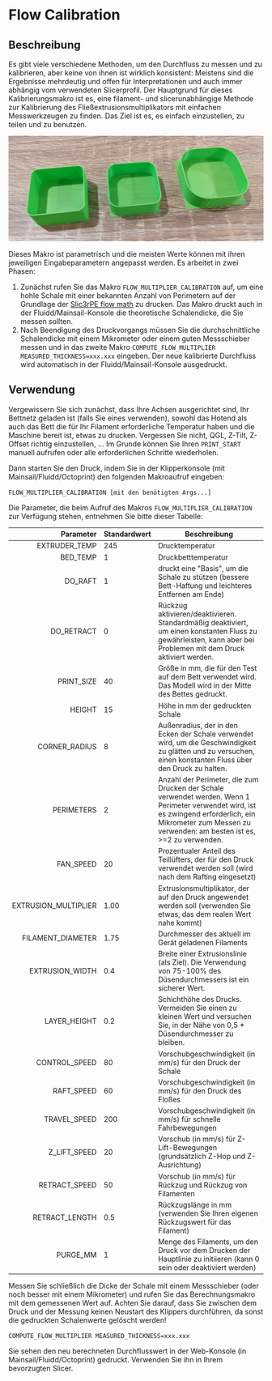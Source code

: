 # Flow Calibration

## Beschreibung

Es gibt viele verschiedene Methoden, um den Durchfluss zu messen und zu kalibrieren, aber keine von ihnen ist wirklich konsistent: Meistens sind die Ergebnisse mehrdeutig und offen für Interpretationen und auch immer abhängig vom verwendeten Slicerprofil. Der Hauptgrund für dieses Kalibrierungsmakro ist es, eine filament- und slicerunabhängige Methode zur Kalibrierung des Fließextrusionsmultiplikators mit einfachen Messwerkzeugen zu finden. Das Ziel ist es, es einfach einzustellen, zu teilen und zu benutzen.

![flow_calibration.png](./../images/flow_calibration.png)

Dieses Makro ist parametrisch und die meisten Werte können mit ihren jeweiligen Eingabeparametern angepasst werden. Es arbeitet in zwei Phasen:
  1. Zunächst rufen Sie das Makro `FLOW_MULTIPLIER_CALIBRATION` auf, um eine hohle Schale mit einer bekannten Anzahl von Perimetern auf der Grundlage der [Slic3rPE flow math](https://manual.slic3r.org/advanced/flow-math) zu drucken. Das Makro druckt auch in der Fluidd/Mainsail-Konsole die theoretische Schalendicke, die Sie messen sollten.
  2. Nach Beendigung des Druckvorgangs müssen Sie die durchschnittliche Schalendicke mit einem Mikrometer oder einem guten Messschieber messen und in das zweite Makro `COMPUTE_FLOW_MULTIPLIER MEASURED_THICKNESS=xxx.xxx` eingeben. Der neue kalibrierte Durchfluss wird automatisch in der Fluidd/Mainsail-Konsole ausgedruckt.

## Verwendung

Vergewissern Sie sich zunächst, dass Ihre Achsen ausgerichtet sind, Ihr Bettnetz geladen ist (falls Sie eines verwenden), sowohl das Hotend als auch das Bett die für Ihr Filament erforderliche Temperatur haben und die Maschine bereit ist, etwas zu drucken. Vergessen Sie nicht, QGL, Z-Tilt, Z-Offset richtig einzustellen, ... Im Grunde können Sie Ihren `PRINT_START` manuell aufrufen oder alle erforderlichen Schritte wiederholen.

Dann starten Sie den Druck, indem Sie in der Klipperkonsole (mit Mainsail/Fluidd/Octoprint) den folgenden Makroaufruf eingeben:

```
FLOW_MULTIPLIER_CALIBRATION [mit den benötigten Args...]
```

Die Parameter, die beim Aufruf des Makros `FLOW_MULTIPLIER_CALIBRATION` zur Verfügung stehen, entnehmen Sie bitte dieser Tabelle:

| Parameter | Standardwert | Beschreibung |
|-----------:|---------------|-------------|
|EXTRUDER_TEMP|245|         Drucktemperatur
|BED_TEMP|1|                Druckbetttemperatur
|DO_RAFT|1|                 druckt eine "Basis", um die Schale zu stützen (bessere Bett-Haftung und leichteres Entfernen am Ende)|
|DO_RETRACT|0|              Rückzug aktivieren/deaktivieren. Standardmäßig deaktiviert, um einen konstanten Fluss zu gewährleisten, kann aber bei Problemen mit dem Druck aktiviert werden.
|PRINT_SIZE|40|             Größe in mm, die für den Test auf dem Bett verwendet wird. Das Modell wird in der Mitte des Bettes gedruckt.
|HEIGHT|15|                 Höhe in mm der gedruckten Schale
|CORNER_RADIUS|8|           Außenradius, der in den Ecken der Schale verwendet wird, um die Geschwindigkeit zu glätten und zu versuchen, einen konstanten Fluss über den Druck zu halten.
|PERIMETERS|2|              Anzahl der Perimeter, die zum Drucken der Schale verwendet werden. Wenn 1 Perimeter verwendet wird, ist es zwingend erforderlich, ein Mikrometer zum Messen zu verwenden: am besten ist es, >=2 zu verwenden.
|FAN_SPEED|20|              Prozentualer Anteil des Teillüfters, der für den Druck verwendet werden soll (wird nach dem Rafting eingesetzt)|
|EXTRUSION_MULTIPLIER|1.00| Extrusionsmultiplikator, der auf den Druck angewendet werden soll (verwenden Sie etwas, das dem realen Wert nahe kommt)|
|FILAMENT_DIAMETER|1.75|    Durchmesser des aktuell im Gerät geladenen Filaments
|EXTRUSION_WIDTH|0.4|       Breite einer Extrusionslinie (als Ziel). Die Verwendung von 75-100% des Düsendurchmessers ist ein sicherer Wert.
|LAYER_HEIGHT|0.2|          Schichthöhe des Drucks. Vermeiden Sie einen zu kleinen Wert und versuchen Sie, in der Nähe von 0,5 * Düsendurchmesser zu bleiben.
|CONTROL_SPEED|80|          Vorschubgeschwindigkeit (in mm/s) für den Druck der Schale|
|RAFT_SPEED|60|             Vorschubgeschwindigkeit (in mm/s) für den Druck des Floßes
|TRAVEL_SPEED|200|          Vorschubgeschwindigkeit (in mm/s) für schnelle Fahrbewegungen
|Z_LIFT_SPEED|20|           Vorschub (in mm/s) für Z-Lift-Bewegungen (grundsätzlich Z-Hop und Z-Ausrichtung)|
|RETRACT_SPEED|50|          Vorschub (in mm/s) für Rückzug und Rückzug von Filamenten
|RETRACT_LENGTH|0.5|        Rückzugslänge in mm (verwenden Sie Ihren eigenen Rückzugswert für das Filament)|
|PURGE_MM|1|                Menge des Filaments, um den Druck vor dem Drucken der Hauptlinie zu initiieren (kann 0 sein oder deaktiviert werden)|

Messen Sie schließlich die Dicke der Schale mit einem Messschieber (oder noch besser mit einem Mikrometer) und rufen Sie das Berechnungsmakro mit dem gemessenen Wert auf. Achten Sie darauf, dass Sie zwischen dem Druck und der Messung keinen Neustart des Klippers durchführen, da sonst die gedruckten Schalenwerte gelöscht werden!

```
COMPUTE_FLOW_MULTIPLIER MEASURED_THICKNESS=xxx.xxx
```

Sie sehen den neu berechneten Durchflusswert in der Web-Konsole (in Mainsail/Fluidd/Octoprint) gedruckt. Verwenden Sie ihn in Ihrem bevorzugten Slicer.
